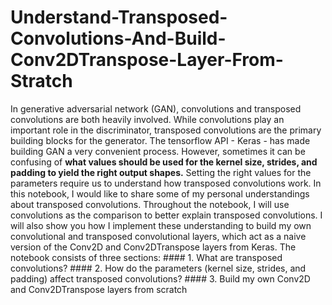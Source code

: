 # Understand-Transposed-Convolutions-And-Build-Conv2DTranspose-Layer-From-Stratch
In generative adversarial network (GAN), convolutions and transposed convolutions are both heavily involved. While convolutions play an important role in the discriminator, transposed convolutions are the primary building blocks for the generator. The tensorflow API - Keras - has made building GAN a very convenient process. However, sometimes it can be confusing of **what values should be used for the kernel size, strides, and padding to yield the right output shapes.** Setting the right values for the parameters require us to understand how transposed convolutions work. In this notebook, I would like to share some of my personal understandings about transposed convolutions. Throughout the notebook, I will use convolutions as the comparison to better explain transposed convolutions. I will also show you how I implement these understanding to build my own convolutional and transposed convolutional layers, which act as a naive version of the Conv2D and Conv2DTranspose layers from Keras. The notebook consists of three sections:  #### 1. What are transposed convolutions? #### 2. How do the parameters (kernel size, strides, and padding) affect transposed convolutions? #### 3. Build my own Conv2D and Conv2DTranspose layers from scratch
